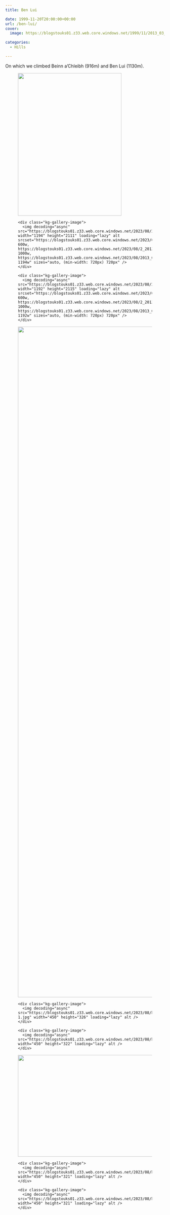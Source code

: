 ```yaml
---
title: Ben Lui

date: 1999-11-20T20:00:00+00:00
url: /ben-lui/
cover: 
  image: https://blogstouks01.z33.web.core.windows.net/1999/11/2013_03_04_22_43_46-1.jpg

categories:
  - Hills

---
```

On which we climbed Beinn a’Chleibh (916m) and Ben Lui (1130m).<figure class="kg-card kg-gallery-card kg-width-wide"> 

<div class="kg-gallery-container">
  <div class="kg-gallery-row">
    <div class="kg-gallery-image">
      <img decoding="async" src="https://blogstouks01.z33.web.core.windows.net/2023/08/bjc07.jpg" width="327" height="450" loading="lazy" alt />
    </div>
    
    <div class="kg-gallery-image">
      <img decoding="async" src="https://blogstouks01.z33.web.core.windows.net/2023/08/2013_03_04_22_43_43.jpg" width="1194" height="2111" loading="lazy" alt srcset="https://blogstouks01.z33.web.core.windows.net/2023/08/1_2013_03_04_22_43_43.jpg 600w, https://blogstouks01.z33.web.core.windows.net/2023/08/2_2013_03_04_22_43_43.jpg 1000w, https://blogstouks01.z33.web.core.windows.net/2023/08/2013_03_04_22_43_43.jpg 1194w" sizes="auto, (min-width: 720px) 720px" />
    </div>
    
    <div class="kg-gallery-image">
      <img decoding="async" src="https://blogstouks01.z33.web.core.windows.net/2023/08/2013_03_04_22_43_45.jpg" width="1192" height="2115" loading="lazy" alt srcset="https://blogstouks01.z33.web.core.windows.net/2023/08/1_2013_03_04_22_43_45.jpg 600w, https://blogstouks01.z33.web.core.windows.net/2023/08/2_2013_03_04_22_43_45.jpg 1000w, https://blogstouks01.z33.web.core.windows.net/2023/08/2013_03_04_22_43_45.jpg 1192w" sizes="auto, (min-width: 720px) 720px" />
    </div>
  </div>
  
  <div class="kg-gallery-row">
    <div class="kg-gallery-image">
      <img decoding="async" src="https://blogstouks01.z33.web.core.windows.net/2023/08/2013_03_04_22_43_46.jpg" width="1196" height="2116" loading="lazy" alt srcset="https://blogstouks01.z33.web.core.windows.net/2023/08/1_2013_03_04_22_43_46.jpg 600w, https://blogstouks01.z33.web.core.windows.net/2023/08/2_2013_03_04_22_43_46.jpg 1000w, https://blogstouks01.z33.web.core.windows.net/2023/08/2013_03_04_22_43_46.jpg 1196w" sizes="auto, (min-width: 720px) 720px" />
    </div>
    
    <div class="kg-gallery-image">
      <img decoding="async" src="https://blogstouks01.z33.web.core.windows.net/2023/08/bjc01-1.jpg" width="450" height="326" loading="lazy" alt />
    </div>
    
    <div class="kg-gallery-image">
      <img decoding="async" src="https://blogstouks01.z33.web.core.windows.net/2023/08/bjc02.jpg" width="450" height="322" loading="lazy" alt />
    </div>
  </div>
  
  <div class="kg-gallery-row">
    <div class="kg-gallery-image">
      <img decoding="async" src="https://blogstouks01.z33.web.core.windows.net/2023/08/bjc03.jpg" width="450" height="321" loading="lazy" alt />
    </div>
    
    <div class="kg-gallery-image">
      <img decoding="async" src="https://blogstouks01.z33.web.core.windows.net/2023/08/bjc05.jpg" width="450" height="321" loading="lazy" alt />
    </div>
    
    <div class="kg-gallery-image">
      <img decoding="async" src="https://blogstouks01.z33.web.core.windows.net/2023/08/bjc06.jpg" width="450" height="321" loading="lazy" alt />
    </div>
  </div>
</div></figure>